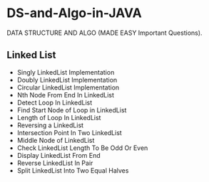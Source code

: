 # DS-and-Algo-in-JAVA
DATA STRUCTURE AND ALGO (MADE EASY Important Questions).

## Linked List

- Singly LinkedList Implementation
- Doubly LinkedList Implementation
- Circular LinkedList Implementation
- Nth Node From End In LinkedList
- Detect Loop In LinkedList
- Find Start Node of Loop in LinkedList
- Length of Loop In LinkedList
- Reversing a LinkedList
- Intersection Point In Two LinkedList
- Middle Node of LinkedList
- Check LinkedList Length To Be Odd Or Even
- Display LinkedList From End
- Reverse LinkedList In Pair
- Split LinkedList Into Two Equal Halves
